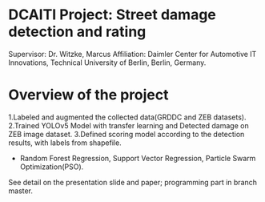 # DCAITI Project: Street damage detection and rating
Supervisor: Dr. Witzke, Marcus
Affiliation: Daimler Center for Automotive IT Innovations, Technical University of Berlin, Berlin, Germany.

# Overview of the project
1.Labeled and augmented the collected data(GRDDC and ZEB
datasets).
2.Trained YOLOv5 Model with transfer learning and Detected damage
on ZEB image dataset.
3.Defined scoring model according to the detection results, with labels
from shapefile.
- Random Forest Regression, Support Vector Regression, Particle
Swarm Optimization(PSO).

See detail on the presentation slide and paper; programming part in branch master.
